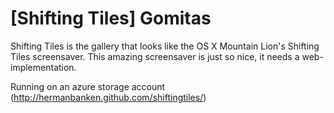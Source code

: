 [Shifting Tiles] Gomitas
=============

Shifting Tiles is the gallery that looks like the OS X Mountain Lion's Shifting Tiles screensaver. This amazing screensaver is just so nice, it needs a web-implementation.


Running on an azure storage account
(http://hermanbanken.github.com/shiftingtiles/)
